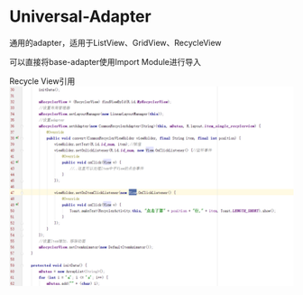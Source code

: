 # Universal-Adapter
通用的adapter，适用于ListView、GridView、RecycleView

可以直接将base-adapter使用Import Module进行导入

Recycle View引用
![image](https://github.com/Fisherman91/Universal-Adapter/blob/master/base-adapter-sample/recycle_view.png)
